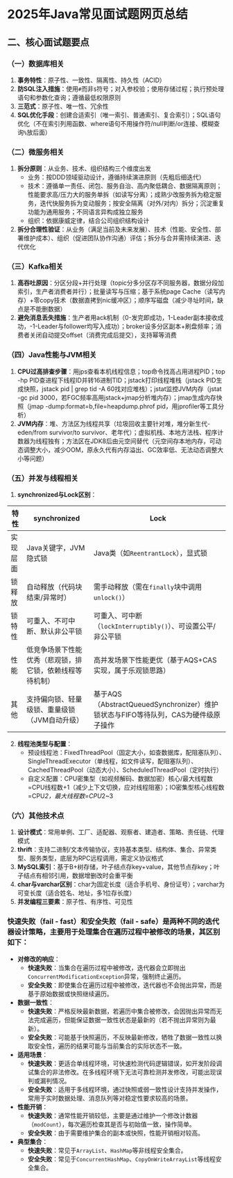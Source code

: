 # 2025年Java常见面试题网页总结


## 二、核心面试题要点
### （一）数据库相关
1. **事务特性**：原子性、一致性、隔离性、持久性（ACID）
2. **防SQL注入措施**：使用`#`而非`$`符号；对入参校验；使用存储过程；执行预处理语句和参数化查询；遵循最低权限原则
3. **三范式**：原子性、唯一性、冗余性
4. **SQL优化手段**：创建合适索引（唯一索引、普通索引、复合索引）；SQL语句优化（不在索引列用函数、where语句不用操作符/null判断/or连接、模糊查询`%`放后面）


### （二）微服务相关
1. **拆分原则**：从业务、技术、组织结构三个维度出发
    - 业务：按DDD领域驱动设计，遵循持续演进原则（先粗后细迭代）
    - 技术：遵循单一责任、闭包、服务自治、高内聚低耦合、数据隔离原则；性能要求高/压力大的服务单拆（如读写分离）；成熟少改服务拆为稳定服务，迭代快服务拆为变动服务；按安全隔离（对外/对内）拆分；沉淀重复功能为通用服务；不同语言异构成独立服务
    - 组织：依据康威定律，结合公司组织结构设计
2. **拆分合理性验证**：从业务（满足当前及未来发展）、技术（性能、安全性、部署维护成本）、组织（促进团队协作沟通）评估；拆分与合并需持续演进、迭代优化


### （三）Kafka相关
1. **高吞吐原因**：分区分段+并行处理（topic分多分区存不同服务器，数据分段加索引，生产者消费者并行）；批量读写与压缩；基于系统page Cache（读写内存）+零copy技术（数据直拷到nic缓冲区）；顺序写磁盘（减少寻址时间，缺点是不能删数据）
2. **避免消息丢失措施**：生产者用ack机制（0-发完即成功，1-Leader副本接收成功，-1-Leader与follower均写入成功）；broker设多分区副本+刷盘频率；消费者关闭自动提交offset（消费完成后提交），支持幂等消费


### （四）Java性能与JVM相关
1. **CPU过高排查步骤**：用jps查看本机线程信息；top命令找高占用进程PID；top -hp PID查进程下线程ID并转16进制TID；jstack打印线程堆栈（jstack PID生成快照，jstack pid | grep tid -A 60找对应堆栈）；jstat监控JVM内存（jstat -gc pid 3000，若FGC频率高用jstack+jmap分析堆内存）；jmap生成内存快照（jmap -dump:format=b,file=heapdump.phrof pid，用jprofiler等工具分析）
2. **JVM内存**：堆、方法区为线程共享（垃圾回收主要针对堆，堆分新生代-eden/from survivor/to survivor、老年代）；虚拟机栈、本地方法栈、程序计数器为线程独有；方法区在JDK8后由元空间替代（元空间存本地内存，可动态调整大小，减少OOM，原永久代有内存溢出、GC效率低、无法动态调整大小等问题）


### （五）并发与线程相关
1. **synchronized与Lock区别**：


| 特性         | synchronized                          | Lock                                      |
|--------------|---------------------------------------|-------------------------------------------|
| 实现层面     | Java关键字，JVM隐式锁                 | Java类（如`ReentrantLock`），显式锁       |
| 锁释放       | 自动释放（代码块结束/异常时）         | 需手动释放（需在`finally`块中调用`unlock()`） |
| 锁特性       | 可重入、不可中断、默认非公平锁        | 可重入、可中断（`lockInterruptibly()`）、可设置公平/非公平锁 |
| 性能         | 低竞争场景下性能优秀（悲观锁，排它锁，依赖线程等待机制） | 高并发场景下性能更优（基于AQS+CAS实现，属于乐观锁思路） |
| 其他         | 支持偏向锁、轻量级锁、重量级锁（JVM自动升级） | 基于AQS（AbstractQueuedSynchronizer）维护锁状态与FIFO等待队列，CAS为硬件级原子操作 |
2. **线程池类型与配置**：
    - 预设线程池：FixedThreadPool（固定大小，如查数据库，配阻塞队列）、SingleThreadExecutor（单线程，如文件读写，配阻塞队列）、CachedThreadPool（动态大小）、ScheduledThreadPool（定时执行）
    - 自定义配置：CPU密集型（如视频解码、数据加密）核心/最大线程数=CPU线程数+1（减少上下文切换，应对线程阻塞）；IO密集型核心线程数=CPU*2，最大线程数=CPU*2~3


### （六）其他技术点
1. **设计模式**：常用单例、工厂、适配器、观察者、建造者、策略、责任链、代理模式
2. **thrift**：支持二进制/文本传输协议，支持基本类型、结构体、集合、异常类型、服务类型，底层为RPC远程调用，需定义协议格式
3. **MySQL索引**：基于B+树存储，叶子结点存key+value，其他节点存key；叶子结点有相邻引用，数据增删改时会重平衡
4. **char与varchar区别**：char为固定长度（适合手机号、身份证号）；varchar为可变长度（适合姓名、地址，多1位存长度）
5. **并发编程三要素**：原子性、有序性、可见性

### 快速失败（fail - fast）和安全失败（fail - safe）是两种不同的迭代器设计策略，主要用于处理集合在遍历过程中被修改的场景，其区别如下：
- **对修改的响应**：
   - **快速失败**：当集合在遍历过程中被修改，迭代器会立即抛出`ConcurrentModificationException`异常，强制终止遍历。
   - **安全失败**：即使集合在遍历过程中被修改，迭代器也不会抛出异常，而是基于原始数据或快照继续遍历。
- **数据一致性**：
   - **快速失败**：严格反映最新数据，若遍历中集合被修改，会因抛出异常而无法完成遍历，但能保证数据一致性状态是最新的（若不抛出异常则为最新）。
   - **安全失败**：可能基于快照遍历，不反映最新修改，牺牲了数据一致性以换取安全性，遍历的结果可能与当前集合的实际状态不一致。
- **适用场景**：
   - **快速失败**：更适合单线程环境，可快速检测代码逻辑错误，如开发阶段调试集合的非法修改。在多线程环境下无法可靠检测并发修改，可能出现误判或漏判情况。
   - **安全失败**：适用于多线程环境，通过快照或弱一致性设计支持并发操作，常用于实时数据处理、消息队列等对稳定性要求较高的场景。
- **性能开销**：
   - **快速失败**：通常性能开销较低，主要是通过维护一个修改计数器（`modCount`），每次遍历检查其是否与初始值一致，操作简单。
   - **安全失败**：由于需要维护集合的副本或快照，性能开销相对较高。
- **典型集合**：
   - **快速失败**：常见于`ArrayList`、`HashMap`等非线程安全集合。
   - **安全失败**：常见于`ConcurrentHashMap`、`CopyOnWriteArrayList`等线程安全集合。